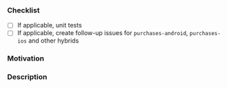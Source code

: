 <!-- Thank you for contributing to Purchases! Before pressing the "Create Pull Request" button, please provide the following: -->

### Checklist

- [ ] If applicable, unit tests
- [ ] If applicable, create follow-up issues for `purchases-android`, `purchases-ios` and other
  hybrids

### Motivation

<!-- Why is this change required? What problem does it solve? -->
<!-- Please link to issues following this format: Resolves #999999 -->

### Description

<!-- Describe your changes in detail -->
<!-- Please describe in detail how you tested your changes -->
